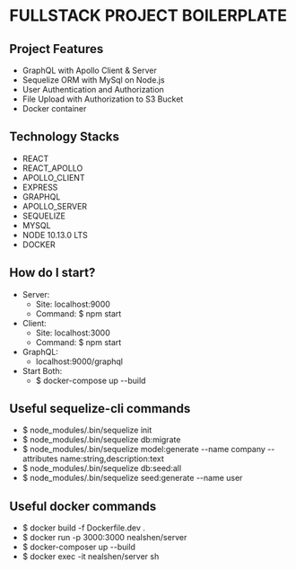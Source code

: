 # FULLSTACK PROJECT BOILERPLATE #

## Project Features ##
* GraphQL with Apollo Client & Server
* Sequelize ORM with MySql on Node.js
* User Authentication and Authorization
* File Upload with Authorization to S3 Bucket
* Docker container

## Technology Stacks ##
* REACT 
* REACT_APOLLO 
* APOLLO_CLIENT 
* EXPRESS 
* GRAPHQL 
* APOLLO_SERVER 
* SEQUELIZE 
* MYSQL  
* NODE 10.13.0 LTS
* DOCKER

## How do I start? ##
* Server:  
    * Site: localhost:9000
    * Command: $ npm start
* Client:
    * Site: localhost:3000
    * Command: $ npm start
* GraphQL:
    * localhost:9000/graphql
* Start Both: 
    * $ docker-compose up --build

## Useful sequelize-cli commands ##
* $ node_modules/.bin/sequelize init
* $ node_modules/.bin/sequelize db:migrate
* $ node_modules/.bin/sequelize model:generate --name company --attributes name:string,description:text
* $ node_modules/.bin/sequelize db:seed:all
* $ node_modules/.bin/sequelize seed:generate --name user

## Useful docker commands ##
* $ docker build -f Dockerfile.dev .
* $ docker run -p 3000:3000 nealshen/server
* $ docker-composer up --build
* $ docker exec -it nealshen/server sh